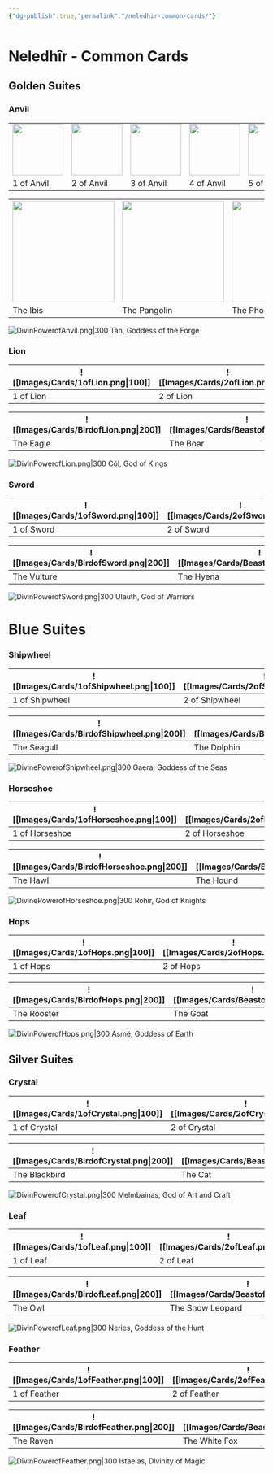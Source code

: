 ```yaml
---
{"dg-publish":true,"permalink":"/neledhir-common-cards/"}
---
```


# Neledhîr - Common Cards
## Golden Suites
### Anvil
<table>
<tr><td> <img src="Images/Cards/1ofAnvil.png" width=100px> </td><td> <img src="Images/Cards/2ofAnvil.png" width=100px></td><td><img src="Images/Cards/3ofAnvil.png" width=100px></td><td><img src="Images/Cards/4ofAnvil.png" width=100px></td><td> <img src="Images/Cards/5ofAnvil.png" width=100px> </td></tr>
<tr><td> 1 of Anvil    </td><td> 2 of Anvil   </td><td> 3 of Anvil    </td><td>4 of Anvil    </td><td>5 of Anvil     </td></tr>
</table>
<table>
<tr><td>
 <img src="Images/Cards/BirdofAnvil.png" width=200px> </td><td> <img src="Images/Cards/BeastofAnvil.png" width=200px></td><td>  <img src="Images/Cards/MythicalBeastofAnvil.png" width=200px> </td></tr>
<tr><td> The Ibis                               </td><td> The Pangolin                            </td><td> The Phoenix                                     </td></tr>
</table>

![DivinPowerofAnvil.png|300](/img/user/Images/Cards/DivinPowerofAnvil.png)
Tân, Goddess of the Forge
### Lion

| ![[Images/Cards/1ofLion.png\|100]] | ![[Images/Cards/2ofLion.png\|100]] | ![[Images/Cards/3ofLion.png\|100]] | ![[Images/Cards/4ofLion.png\|100]] | ![[Images/Cards/5ofLion.png\|100]] |
| ---------------------------------- | ---------------------------------- | ---------------------------------- | ---------------------------------- | ---------------------------------- |
| 1 of Lion                          | 2 of Lion                          | 3 of Lion                          | 4 of Lion                          | 5 of Lion                          |

| ![[Images/Cards/BirdofLion.png\|200]] | ![[Images/Cards/BeastofLion.png\|200]] | ![[Images/Cards/MythicalBeastofLion.png\|200]] |
| ------------------------------------- | -------------------------------------- | ---------------------------------------------- |
| The Eagle                             | The Boar                               | The Griffin                                    |


![DivinPowerofLion.png|300](/img/user/Images/Cards/DivinPowerofLion.png)
Côl, God of Kings

### Sword

| ![[Images/Cards/1ofSword.png\|100]] | ![[Images/Cards/2ofSword.png\|100]] | ![[Images/Cards/3ofSword.png\|100]] | ![[Images/Cards/4ofSword.png\|100]] | ![[Images/Cards/5ofSword.png\|100]] |
| ----------------------------------- | ----------------------------------- | ----------------------------------- | ----------------------------------- | ----------------------------------- |
| 1 of Sword                          | 2 of Sword                          | 3 of Sword                          | 4 of Sword                          | 5 of Sword                          |

| ![[Images/Cards/BirdofSword.png\|200]] | ![[Images/Cards/BeastofSword.png\|200]] | ![[Images/Cards/MythicalBeastofSword.png\|200]] |
| -------------------------------------- | --------------------------------------- | ----------------------------------------------- |
| The Vulture                            | The Hyena                               | The Gargoyl or The Manticor                     |


![DivinPowerofSword.png|300](/img/user/Images/Cards/DivinPowerofSword.png)
Ulauth, God of Warriors
# Blue Suites
### Shipwheel

| ![[Images/Cards/1ofShipwheel.png\|100]] | ![[Images/Cards/2ofShipwheel.png\|100]] | ![[Images/Cards/3ofShipwheel.png\|100]] | ![[Images/Cards/4ofShipwheel.png\|100]] | ![[Images/Cards/5ofShipwheel.png\|100]] |
| --------------------------------------- | --------------------------------------- | --------------------------------------- | --------------------------------------- | --------------------------------------- |
| 1 of Shipwheel                          | 2 of Shipwheel                          | 3 of Shipwheel                          | 4 of Shipwheel                          | 5 of Shipwheel                          |

| ![[Images/Cards/BirdofShipwheel.png\|200]] | ![[Images/Cards/BeastofShipwheel.png\|200]] | ![[Images/Cards/MythicalBeastofShipwheel.png\|200]] |
| ------------------------------------------ | ------------------------------------------- | --------------------------------------------------- |
| The Seagull                                | The Dolphin                                 | The Hydra                                           |


![DivinePowerofShipwheel.png|300](/img/user/Images/Cards/DivinePowerofShipwheel.png)
Gaera, Goddess of the Seas

### Horseshoe

| ![[Images/Cards/1ofHorseshoe.png\|100]] | ![[Images/Cards/2ofHorseshoe.png\|100]] | ![[Images/Cards/3ofHorseshoe.png\|100]] | ![[Images/Cards/4ofHorseshoe.png\|100]] | ![[Images/Cards/5ofHorseshoe.png\|100]] |
| --------------------------------------- | --------------------------------------- | --------------------------------------- | --------------------------------------- | --------------------------------------- |
| 1 of Horseshoe                          | 2 of Horseshoe                          | 3 of Horseshoe                          | 4 of Horseshoe                          | 5 of Horseshoe                          |

| ![[Images/Cards/BirdofHorseshoe.png\|200]] | ![[Images/Cards/BeastofHorseshoe.png\|200]] | ![[Images/Cards/MythicalBeastofHorseshoe.png\|200]] |
| ------------------------------------------ | ------------------------------------------- | --------------------------------------------------- |
| The Hawl                                   | The Hound                                   | The Pegasus                                         |


![DivinePowerofHorseshoe.png|300](/img/user/Images/Cards/DivinePowerofHorseshoe.png)
Rohir, God of Knights

### Hops

| ![[Images/Cards/1ofHops.png\|100]] | ![[Images/Cards/2ofHops.png\|100]] | ![[Images/Cards/3ofHops.png\|100]] | ![[Images/Cards/4ofHops.png\|100]] | ![[Images/Cards/5ofHops.png\|100]] |
| ---------------------------------- | ---------------------------------- | ---------------------------------- | ---------------------------------- | ---------------------------------- |
| 1 of Hops                          | 2 of Hops                          | 3 of Hops                          | 4 of Hops                          | 5 of Hops                          |

| ![[Images/Cards/BirdofHops.png\|200]] | ![[Images/Cards/BeastofHops.png\|200]] | ![[Images/Cards/MythicalBeastofHops.png\|200]] |
| ------------------------------------- | -------------------------------------- | ---------------------------------------------- |
| The Rooster                           | The Goat                               | The Ceberus                                    |


![DivinPowerofHops.png|300](/img/user/Images/Cards/DivinPowerofHops.png)
Asmë, Goddess of Earth

## Silver Suites
### Crystal

| ![[Images/Cards/1ofCrystal.png\|100]] | ![[Images/Cards/2ofCrystal.png\|100]] | ![[Images/Cards/3ofCrystal.png\|100]] | ![[Images/Cards/4ofCrystal.png\|100]] | ![[Images/Cards/5ofCrystal.png\|100]] |
| ------------------------------------- | ------------------------------------- | ------------------------------------- | ------------------------------------- | ------------------------------------- |
| 1 of Crystal                          | 2 of Crystal                          | 3 of Crystal                          | 4 of Crystal                          | 5 of Crystal                          |

| ![[Images/Cards/BirdofCrystal.png\|200]] | ![[Images/Cards/BeastofCrystal.png\|200]] | ![[Images/Cards/MythicalBeastofCrystal.png\|200]] |
| ---------------------------------------- | ----------------------------------------- | ------------------------------------------------- |
| The Blackbird                            | The Cat                                   | The White Deer                                    |


![DivinPowerofCrystal.png|300](/img/user/Images/Cards/DivinPowerofCrystal.png)
Melmbainas, God of Art and Craft

### Leaf

| ![[Images/Cards/1ofLeaf.png\|100]] | ![[Images/Cards/2ofLeaf.png\|100]] | ![[Images/Cards/3ofLeaf.png\|100]] | ![[Images/Cards/4ofLeaf.png\|100]] | ![[Images/Cards/5ofLeaf.png\|100]] |
| ---------------------------------- | ---------------------------------- | ---------------------------------- | ---------------------------------- | ---------------------------------- |
| 1 of Leaf                          | 2 of Leaf                          | 3 of Leaf                          | 4 of Leaf                          | 5 of Leaf                          |

| ![[Images/Cards/BirdofLeaf.png\|200]] | ![[Images/Cards/BeastofLeaf.png\|200]] | ![[Images/Cards/MythicalBeastofLeaf.png\|200]] |
| ------------------------------------- | -------------------------------------- | ---------------------------------------------- |
| The Owl                               | The Snow Leopard                       | The Werewolf                                   |


![DivinPowerofLeaf.png|300](/img/user/Images/Cards/DivinPowerofLeaf.png)
Neries, Goddess of the Hunt

### Feather

| ![[Images/Cards/1ofFeather.png\|100]] | ![[Images/Cards/2ofFeather.png\|100]] | ![[Images/Cards/3ofFeather.png\|100]] | ![[Images/Cards/4ofFeather.png\|100]] | ![[Images/Cards/5ofFeather.png\|100]] |
| ------------------------------------- | ------------------------------------- | ------------------------------------- | ------------------------------------- | ------------------------------------- |
| 1 of Feather                          | 2 of Feather                          | 3 of Feather                          | 4 of Feather                          | 5 of Feather                          |

| ![[Images/Cards/BirdofFeather.png\|200]] | ![[Images/Cards/BeastofFeather.png\|200]] | ![[Images/Cards/MythicalBeastofFeather.png\|200]] |
| ---------------------------------------- | ----------------------------------------- | ------------------------------------------------- |
| The Raven                                | The White Fox                             | The Silver Lynx                                   |


![DivinPowerofFeather.png|300](/img/user/Images/Cards/DivinPowerofFeather.png)
Istaelas, Divinity of Magic